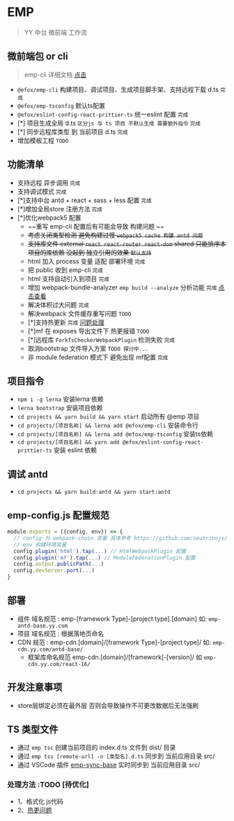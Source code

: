 # EMP 
> YY 中台 微前端 工作流

## 微前端包 or cli
> emp-cli 详细文档 [点击](./packages/emp-cli/README.md)
+ `@efox/emp-cli` 构建项目、调试项目、生成项目脚手架、支持远程下载 d.ts `完成` 
+ `@efox/emp-tsconfig` 默认ts配置
+ `@efox/eslint-config-react-prittier-ts` 统一eslint 配置 `完成`
+ [*] 项目生成全局 d.ts `区分js 与 ts 项目 不默认生成 需要额外指令` `完成`
+ [*] 同步远程库类型 到 当前项目 d.ts `完成` 
+ 增加模板工程 `TODO`

## 功能清单
+ 支持远程 异步调用 `完成`
+ 支持调试模式 `完成` 
+ [*]支持中台 antd + react + sass + less 配置 `完成`  
+ [*]增加全局store 注册方法 `完成` 
+ [*]优化webpack5 配置 
  + ~~重写 emp-cli 配置后有可能会导致 构建问题 ~~
  + ~~考虑关闭类型检测  避免构建过慢 `webpack5 cache 构建 antd 问题`~~ 
  + ~~支持库文件 external `react react-router react-dom` shared 只能排序本项目的库依赖 没起到 独立引用的效果 `默认支持`~~
  + html 加入 process 变量 适配 部署环境 `完成` 
  + 把 public 收到 emp-cli `完成` 
  + html 支持自动引入到项目 `完成`
  + 增加 webpack-bundle-analyzer `emp build --analyze` 分析功能 `完成` [点击查看](./packages/emp-cli/README.md) 
  + 解决体积过大问题 `完成` 
  + 解决webpack 文件缓存重写问题 `TODO` 
  + [*]支持热更新 `完成` [问题处理](https://github.com/pmmmwh/react-refresh-webpack-plugin/issues)   
  + [*]mf 在 exposes 导出文件下 热更报错 `TODO`
  + [*]远程库 `ForkTsCheckerWebpackPlugin` 检测失败 `完成`  
  + 取消bootstrap 文件导入方案 `TODO 探讨中...` 
  + 非 module federation 模式下 避免出现 mf配置 `完成`  

## 项目指令  
+ `npm i -g lerna` 安装lerna 依赖   
+ `lerna bootstrap` 安装项目依赖  
+ `cd projects && yarn build && yarn start` 启动所有 @emp 项目  
+ `cd projects/[项目名称] && lerna add @efox/emp-cli` 安装命令行  
+ `cd projects/[项目名称] && lerna add @efox/emp-tsconfig` 安装ts依赖 
+ `cd projects/[项目名称] && yarn add @efox/eslint-config-react-prittier-ts` 安装 eslint 依赖 

## 调试 antd
+ `cd projects && yarn build:antd && yarn start:antd`

## emp-config.js 配置规范   
```javascript 
module.exports = ({config, env}) => {
  // config 为 webpack-chain 变量 具体参考 https://github.com/neutrinojs/webpack-chain
  // env 构建环境变量
  config.plugin('html').tap(...) // HtmlWebpackPlugin 配置
  config.plugin('mf').tap(...) // ModuleFederationPlugin 配置
  config.output.publicPath(...)
  config.devServer.port(...)
}

```

## 部署 
+ 组件 域名规范 : emp-[framework Type]-[project type].[domain] 如: `emp-antd-base.yy.com`
+ 项目 域名规范 : 根据落地页命名
+ CDN 规范 : emp-cdn.[domain]/[framework Type]-[project type]/ 如: `emp-cdn.yy.com/antd-base/`
  + 框架库命名规范  emp-cdn.[domain]/[framework]-[version]/ 如 `emp-cdn.yy.com/react-16/`

## 开发注意事项 
+ store层绑定必须在最外层 否则会导致操作不可更改数据后无法强刷 

## TS 类型文件
+ 通过 `emp tsc` 创建当前项目的 index.d.ts 文件到 dist/ 目录 
+ 通过 `emp tss [remote-url] -n [类型名].d.ts` 同步到 当前应用目录 src/
+ 通过 VSCode 插件 [emp-sync-base](https://marketplace.visualstudio.com/items?itemName=Benny.emp-sync-base) 实时同步到 当前应用目录 src/

### 处理方法 :TODO [待优化]
+ 1、格式化 js代码
+ 2、[热更问题](https://github.com/pmmmwh/react-refresh-webpack-plugin/issues/126)